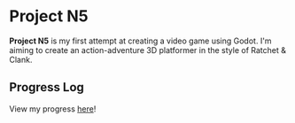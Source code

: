 # Project N5
**Project N5** is my first attempt at creating a video game using Godot. I'm aiming to create an action-adventure 3D platformer in the style of Ratchet & Clank.
## Progress Log
View my progress [here](https://denizk0461.github.io/projects/projectn5/devlog.html)!
